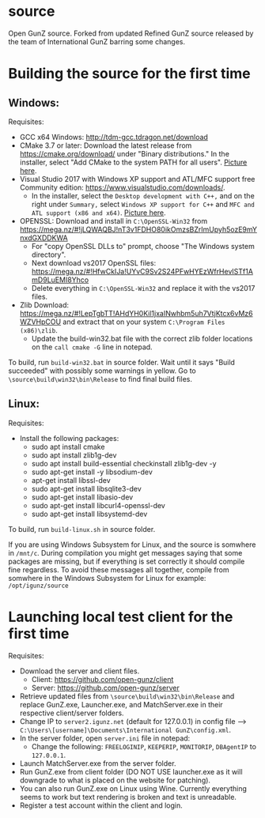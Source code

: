 # source
Open GunZ source. Forked from updated Refined GunZ source released by the team of International GunZ barring some changes.

# Building the source for the first time

## Windows:
Requisites:

* GCC x64 Windows: http://tdm-gcc.tdragon.net/download
* CMake 3.7 or later: Download the latest release from https://cmake.org/download/ under "Binary distributions." In the installer, select "Add CMake to the system PATH for all users". [Picture here](https://i.imgur.com/rQHLXX8.png).
* Visual Studio 2017 with Windows XP support and ATL/MFC support free Community edition: https://www.visualstudio.com/downloads/.
  - In the installer, select the `Desktop development with C++,` and on the right under `Summary,` select `Windows XP support for C++` and `MFC and ATL support (x86 and x64)`. [Picture here](https://i.imgur.com/BqXoiXu.png).
* OPENSSL: Download and install in `C:\OpenSSL-Win32` from https://mega.nz/#!jLQWAQBJ!nT3v1FDHO80ikOmzsBZrImUpyh5ozE9mYnxdGXDDKWA
  - For "copy OpenSSL DLLs to" prompt, choose "The Windows system directory".
  - Next download vs2017 OpenSSL files: https://mega.nz/#!HfwCkIJa!UYvC9Sv2S24PFwHYEzWfrHevISTf1AmD9LuEMI8Yhco
  - Delete everything in `C:\OpenSSL-Win32` and replace it with the vs2017 files.
* Zlib Download: https://mega.nz/#!LepTgbTT!AHdYH0Kil1jxaINwhbm5uh7VtjKtcx6vMz6WZVHpCOU and extract that on your system `C:\Program Files (x86)\zlib`.
  - Update the build-win32.bat file with the correct zlib folder locations on the `call cmake -G` line in notepad.

To build, run `build-win32.bat` in source folder. Wait until it says "Build succeeded" with possibly some warnings in yellow.
Go to `\source\build\win32\bin\Release` to find final build files.

## Linux:
Requisites:

* Install the following packages: 
    - sudo apt install cmake
    - sudo apt install zlib1g-dev
    - sudo apt install build-essential checkinstall zlib1g-dev -y
    - sudo apt-get install -y libsodium-dev
    - apt-get install libssl-dev
    - sudo apt-get install libsqlite3-dev
    - sudo apt-get install libasio-dev
    - sudo apt-get install libcurl4-openssl-dev
    - sudo apt-get install libsystemd-dev

To build, run `build-linux.sh` in source folder.

If you are using Windows Subsystem for Linux, and the source is somwhere in `/mnt/c`. During compilation you might get messages saying that some packages are missing, but if everything is set correctly it should compile fine regardless. To avoid these messages all together, compile from somwhere in the Windows Subsystem for Linux for example: `/opt/igunz/source`

# Launching local test client for the first time
Requisites:

* Download the server and client files.
	- Client: https://github.com/open-gunz/client
	- Server: https://github.com/open-gunz/server
* Retrieve updated files from `\source\build\win32\bin\Release` and replace GunZ.exe, Launcher.exe, and MatchServer.exe in their respective client/server folders.
* Change IP to `server2.igunz.net` (default for 127.0.0.1) in config file --> `C:\Users\[username]\Documents\International GunZ\config.xml`.
* In the server folder, open `server.ini` file in notepad:
  - Change the following: `FREELOGINIP`, `KEEPERIP`, `MONITORIP`, `DBAgentIP` to `127.0.0.1`.
* Launch MatchServer.exe from the server folder.
* Run GunZ.exe from client folder (DO NOT USE launcher.exe as it will downgrade to what is placed on the website for patching).
* You can also run GunZ.exe on Linux using Wine. Currently everything seems to work but text rendering is broken and text is unreadable.
* Register a test account within the client and login.